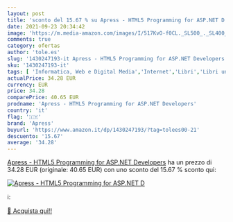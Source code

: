 ```yaml
---
layout: post
title: 'sconto del 15.67 % su Apress - HTML5 Programming for ASP.NET D  '
date: 2021-09-23 20:34:42
image: 'https://m.media-amazon.com/images/I/517KvO-f0CL._SL500_._SL400_.jpg'
comments: true
category: ofertas
author: 'tole.es'
slug: '1430247193-it Apress - HTML5 Programming for ASP.NET Developers'
sku: '1430247193-it'
tags: [ 'Informatica, Web e Digital Media','Internet','Libri','Libri universitari','Libri universitari informatica','Progettazione e ingegneria del software','Programmazione','Sistemi operativi','apress', ]
actualPrice: 34.28 EUR
currency: EUR
price: 34.28
comparePrice: 40.65 EUR
prodname: 'Apress - HTML5 Programming for ASP.NET Developers'
country: 'it'
flag: '🇮🇹'
brand: 'Apress'
buyurl: 'https://www.amazon.it/dp/1430247193/?tag=tolees00-21'
descuento: '15.67'
average: '34.28'
---
```


[Apress - HTML5 Programming for ASP.NET Developers](https://www.amazon.it/dp/1430247193/?tag=tolees00-21) ha un prezzo di 34.28 EUR (originale: 40.65 EUR) con uno sconto del 15.67 % sconto qui:

[![Apress - HTML5 Programming for ASP.NET D](https://m.media-amazon.com/images/I/517KvO-f0CL._SL500_._SL400_.jpg)](https://www.amazon.it/dp/1430247193/?tag=tolees00-21)

ℹ️:


[🛒 Acquista qui!!](https://www.amazon.it/dp/1430247193/?tag=tolees00-21)

